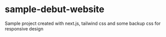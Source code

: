 # sample-debut-website
Sample project created with next.js, tailwind css and some backup css for responsive design
